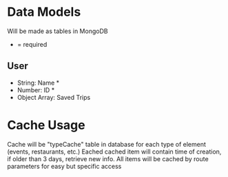 # Data Models

Will be made as tables in MongoDB
* = required

## User
- String: Name *
- Number: ID *
- Object Array: Saved Trips


# Cache Usage
Cache will be "typeCache" table in database for each type of element (events, restaurants, etc.)
Eached cached item will contain time of creation, if older than 3 days, retrieve new info.
All items will be cached by route parameters for easy but specific access